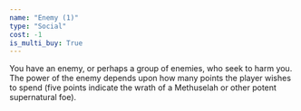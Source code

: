 ```yaml
---
name: "Enemy (1)"
type: "Social"
cost: -1
is_multi_buy: True
---
```


You have an enemy, or perhaps a group of enemies, who seek to harm you. The power of the enemy depends upon how many points the player wishes to spend (five points indicate the wrath of a Methuselah or other potent supernatural foe).